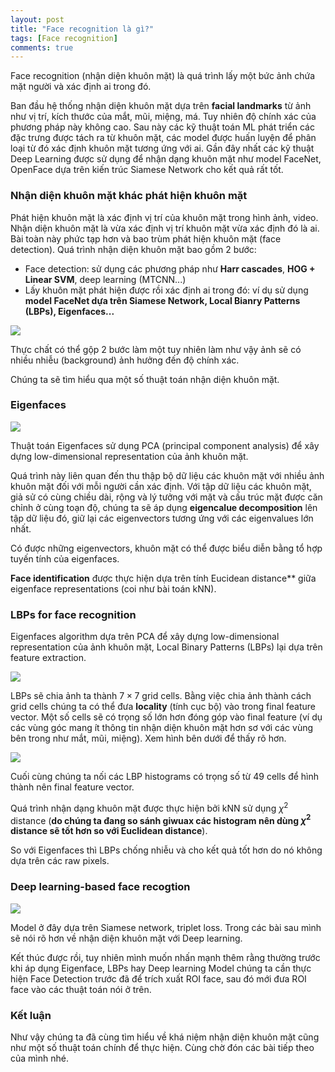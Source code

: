 ```yaml
---
layout: post
title: "Face recognition là gì?"
tags: [Face recognition]
comments: true
---
```


Face recognition (nhận diện khuôn mặt) là quá trình lấy một bức ảnh chứa mặt người và xác định ai trong đó.

Ban đầu hệ thống nhận diện khuôn mặt dựa trên **facial landmarks** từ ảnh như vị trí, kích thước của mắt, mũi, miệng, má. Tuy nhiên độ chính xác của phương pháp này không cao. Sau này các kỹ thuật toán ML phát triển các đặc trưng được tách ra từ khuôn mặt, các model được huấn luyện để phân loại từ đó xác định khuôn mặt tương ứng với ai. Gần đây nhất các kỹ thuật Deep Learning được sử dụng để nhận dạng khuôn mặt như model FaceNet, OpenFace dựa trên kiến trúc Siamese Network cho kết quả rất tốt.

### Nhận diện khuôn mặt khác phát hiện khuôn mặt
Phát hiện khuôn mặt là xác định vị trí của khuôn mặt trong hình ảnh, video.
Nhận diện khuôn mặt là vừa xác định vị trí khuôn mặt vừa xác định đó là ai. Bài toàn này phức tạp hơn và bao trùm phát hiện khuôn mặt (face detection).
Quá trình nhận diện khuôn mặt bao gồm 2 bước:
* Face detection: sử dụng các phương pháp như **Harr cascades**, **HOG + Linear SVM**, deep learning (MTCNN...)
* Lấy khuôn mặt phát hiện được rồi xác định ai trong đó: ví dụ sử dụng **model FaceNet dựa trên Siamese Network, Local Bianry Patterns (LBPs), Eigenfaces...**

<img src="https://www.pyimagesearch.com/wp-content/uploads/2021/03/what_is_face_reco_steps.png">

Thực chất có thể gộp 2 bước làm một tuy nhiên làm như vậy ảnh sẽ có nhiều nhiễu (background) ảnh hưởng đến độ chính xác.

Chúng ta sẽ tìm hiểu qua một số thuật toán nhận diện khuôn mặt.

### Eigenfaces
<img src="https://www.pyimagesearch.com/wp-content/uploads/2021/03/what_is_face_reco_eigenfaces_combo.png">

Thuật toán Eigenfaces sử dụng PCA (principal component analysis) để xây dựng low-dimensional representation của ảnh khuôn mặt.

Quá trình này liên quan đến thu thập bộ dữ liệu các khuôn mặt với nhiều ảnh khuôn mặt đối với mỗi người cần xác định. Với tập dữ liệu các khuôn mặt, giả sử có cùng chiều dài, rộng và lý tưởng với mặt và cấu trúc mặt được căn chỉnh ở cùng toạn độ, chúng ta sẽ áp dụng **eigencalue decomposition** lên tập dữ liệu đó, giữ lại các eigenvectors tương ứng với các eigenvalues lớn nhất.

Có được những eigenvectors, khuôn mặt có thể được biểu diễn bằng tổ hợp tuyến tính của eigenfaces.

**Face identification** được thực hiện dựa trên tính Eucidean distance** giữa eigenface representations (coi như bài toán kNN). 

### LBPs for face recognition

Eigenfaces algorithm dựa trên PCA để xây dựng low-dimensional representation của ảnh khuôn mặt, Local Binary Patterns (LBPs) lại dựa trên feature extraction.

<img src="https://www.pyimagesearch.com/wp-content/uploads/2021/03/what_is_face_reco_lbps_samples.png">

LBPs sẽ chia ảnh ta thành $7 \times 7$ grid cells. Bằng việc chia ảnh thành cách grid cells chúng ta có thể đưa **locality** (tính cục bộ) vào trong final feature vector. Một số cells sẽ có trọng số lớn hơn đóng góp vào final feature (ví dụ các vùng góc mang ít thông tin nhận diện khuôn mặt hơn sơ với các vùng bên trong như mắt, mũi, miệng). Xem hình bên dưới để thấy rõ hơn.

<img src="https://www.pyimagesearch.com/wp-content/uploads/2021/03/what_is_face_reco_lbps_cells.png">

Cuối cùng chúng ta nối các LBP histograms có trọng số từ 49 cells để hình thành nên final feature vector.

Quá trình nhận dạng khuôn mặt được thực hiện bởi kNN sử dụng $\chi^{2}$ distance (**do chúng ta đang so sánh giwuax các histogram nên dùng $\chi^{2}$ distance sẽ tốt hơn so với Euclidean distance**).

So với Eigenfaces thì LBPs chống nhiễu và cho kết quả tốt hơn do nó không dựa trên các raw pixels.

### Deep learning-based face recogtion
<img src="https://miro.medium.com/max/651/1*hWBNCVbG-ngJ2aAiqg4Nzw.png">

Model ở đây dựa trên Siamese network, triplet loss. Trong các bài sau mình sẽ nói rõ hơn về nhận diện khuôn mặt với Deep learning.

Kết thúc được rồi, tuy nhiên mình muốn nhấn mạnh thêm rằng thường trước khi áp dụng Eigenface, LBPs hay Deep learning Model chúng ta cần thực hiện Face Detection trước đã để trích xuất ROI face, sau đó mới đưa ROI face vào các thuật toán nói ở trên.

### Kết luận
Như vậy chúng ta đã cùng tìm hiểu về khá niệm nhận diện khuôn mặt cũng như một số thuật toán chính để thực hiện. Cùng chờ đón các bài tiếp theo của mình nhé.







